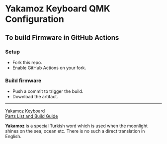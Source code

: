 # Yakamoz Keyboard QMK Configuration
## To build Firmware in GitHub Actions

### Setup

- Fork this repo.
- Enable GitHub Actions on your fork.

### Build firmware

- Push a commit to trigger the build.
- Download the artifact. 


---
[Yakamoz Keyboard](https://github.com/ozkan/yakamoz)        
[Parts List and Build Guide](https://ozkancelik.com/yakamoz/)    


<b>Yakamoz</b> is a special Turkish word which is used when the moonlight shines on the sea, ocean etc. There is no such a direct translation in English.

